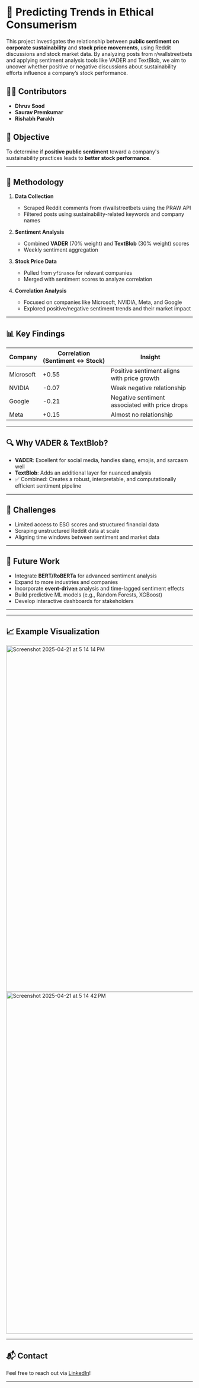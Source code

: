 # 🌱 Predicting Trends in Ethical Consumerism

This project investigates the relationship between **public sentiment on corporate sustainability** and **stock price movements**, using Reddit discussions and stock market data. By analyzing posts from r/wallstreetbets and applying sentiment analysis tools like VADER and TextBlob, we aim to uncover whether positive or negative discussions about sustainability efforts influence a company’s stock performance.

## 👨‍💻 Contributors

- **Dhruv Sood**  
- **Saurav Premkumar**  
- **Rishabh Parakh**

## 📌 Objective

To determine if **positive public sentiment** toward a company's sustainability practices leads to **better stock performance**.

---

## 🧠 Methodology

1. **Data Collection**
   - Scraped Reddit comments from r/wallstreetbets using the PRAW API  
   - Filtered posts using sustainability-related keywords and company names

2. **Sentiment Analysis**
   - Combined **VADER** (70% weight) and **TextBlob** (30% weight) scores  
   - Weekly sentiment aggregation

3. **Stock Price Data**
   - Pulled from `yfinance` for relevant companies  
   - Merged with sentiment scores to analyze correlation

4. **Correlation Analysis**
   - Focused on companies like Microsoft, NVIDIA, Meta, and Google  
   - Explored positive/negative sentiment trends and their market impact

---

## 📊 Key Findings

| Company     | Correlation (Sentiment ↔ Stock) | Insight                                          |
|-------------|----------------------------------|--------------------------------------------------|
| Microsoft   | +0.55                            | Positive sentiment aligns with price growth     |
| NVIDIA      | -0.07                            | Weak negative relationship                      |
| Google      | -0.21                            | Negative sentiment associated with price drops  |
| Meta        | +0.15                            | Almost no relationship                          |

---

## 🔍 Why VADER & TextBlob?

- **VADER**: Excellent for social media, handles slang, emojis, and sarcasm well  
- **TextBlob**: Adds an additional layer for nuanced analysis  
- ✅ Combined: Creates a robust, interpretable, and computationally efficient sentiment pipeline

---

## 🚧 Challenges

- Limited access to ESG scores and structured financial data  
- Scraping unstructured Reddit data at scale  
- Aligning time windows between sentiment and market data  

---

## 🔮 Future Work

- Integrate **BERT/RoBERTa** for advanced sentiment analysis  
- Expand to more industries and companies  
- Incorporate **event-driven** analysis and time-lagged sentiment effects  
- Build predictive ML models (e.g., Random Forests, XGBoost)  
- Develop interactive dashboards for stakeholders  

---
---

## 📈 Example Visualization

<img width="932" alt="Screenshot 2025-04-21 at 5 14 14 PM" src="https://github.com/user-attachments/assets/5cfcd452-9fd1-460d-a070-a0ec4d7ccc0d" />





<img width="920" alt="Screenshot 2025-04-21 at 5 14 42 PM" src="https://github.com/user-attachments/assets/c264107d-771a-474f-b5d2-4f734b22c4b2" />

---

## 📬 Contact

Feel free to reach out via [LinkedIn](https://www.linkedin.com/in/sooddhruv2/)!

---
